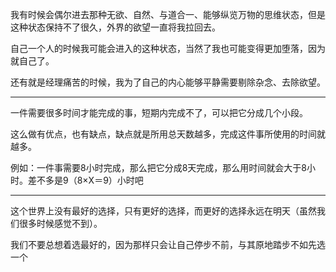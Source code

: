 我有时候会偶尔进去那种无欲、自然、与道合一、能够纵览万物的思维状态，但是这种状态保持不了很久，外界的欲望一直将我拉回去。

  

自己一个人的时候我可能会进入的这种状态，当然了我也可能变得更加堕落，因为就自己了。

还有就是经理痛苦的时候，我为了自己的内心能够平静需要剔除杂念、去除欲望。
___
一件需要很多时间才能完成的事，短期内完成不了，可以把它分成几个小段。

  

这么做有优点，也有缺点，缺点就是所用总天数越多，完成这件事所使用的时间就越多。

例如：一件事需要8小时完成，那么把它分成8天完成，那么用时间就会大于8小时。差不多是9（8×X＝9）小时吧
___
这个世界上没有最好的选择，只有更好的选择，而更好的选择永远在明天（虽然我们很多时候感觉不到）。

我们不要总想着选最好的，因为那样只会让自己停步不前，与其原地踏步不如先选一个